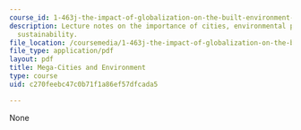 ```yaml
---
course_id: 1-463j-the-impact-of-globalization-on-the-built-environment-fall-2009
description: Lecture notes on the importance of cities, environmental policy, and
  sustainability.
file_location: /coursemedia/1-463j-the-impact-of-globalization-on-the-built-environment-fall-2009/c270feebc47c0b71f1a86ef57dfcada5_MIT1_463JF09_lec12.pdf
file_type: application/pdf
layout: pdf
title: Mega-Cities and Environment
type: course
uid: c270feebc47c0b71f1a86ef57dfcada5

---
```

None